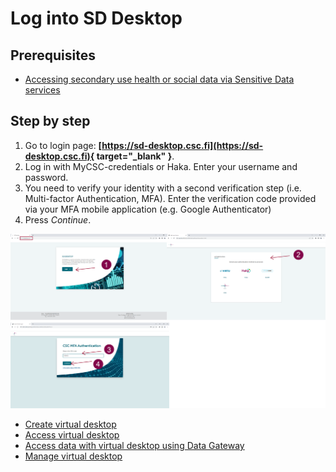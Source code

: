 # Log into SD Desktop

## Prerequisites

* [Accessing secondary use health or social data via Sensitive Data services](secondarydata-access.md)

## Step by step
    
1. Go to login page: **[https://sd-desktop.csc.fi](https://sd-desktop.csc.fi){ target="_blank" }**.
2. Log in with MyCSC-credentials or Haka. Enter your username and password.
3. You need to verify your identity with a second verification step (i.e. Multi-factor Authentication, MFA). Enter the verification code provided via your MFA mobile application (e.g. Google Authenticator)
4. Press *Continue*.

[![Authentication](images/desktop/desktop_login-mfa1.png)](images/desktop/desktop_login-mfa1.png)

* [Create virtual desktop](sd-desktop-secondary-create.md)
* [Access virtual desktop](sd-desktop-secondary-access.md)
* [Access data with virtual desktop using Data Gateway](sd-desktop-secondary-access.md#accessing-data-using-data-gateway)
* [Manage virtual desktop](sd-desktop-secondary-manage.md)
